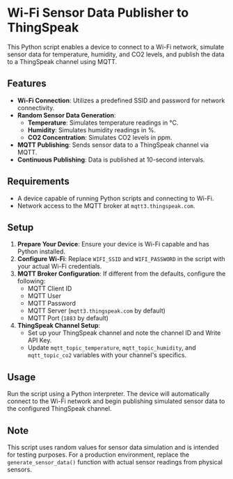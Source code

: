 # Wi-Fi Sensor Data Publisher to ThingSpeak

This Python script enables a device to connect to a Wi-Fi network, simulate sensor data for temperature, humidity, and CO2 levels, and publish the data to a ThingSpeak channel using MQTT.

## Features

- **Wi-Fi Connection**: Utilizes a predefined SSID and password for network connectivity.
- **Random Sensor Data Generation**:
  - **Temperature**: Simulates temperature readings in °C.
  - **Humidity**: Simulates humidity readings in %.
  - **CO2 Concentration**: Simulates CO2 levels in ppm.
- **MQTT Publishing**: Sends sensor data to a ThingSpeak channel via MQTT.
- **Continuous Publishing**: Data is published at 10-second intervals.

## Requirements

- A device capable of running Python scripts and connecting to Wi-Fi.
- Network access to the MQTT broker at `mqtt3.thingspeak.com`.

## Setup

1. **Prepare Your Device**: Ensure your device is Wi-Fi capable and has Python installed.
2. **Configure Wi-Fi**: Replace `WIFI_SSID` and `WIFI_PASSWORD` in the script with your actual Wi-Fi credentials.
3. **MQTT Broker Configuration**: If different from the defaults, configure the following:
   - MQTT Client ID
   - MQTT User
   - MQTT Password
   - MQTT Server (`mqtt3.thingspeak.com` by default)
   - MQTT Port (`1883` by default)
4. **ThingSpeak Channel Setup**:
   - Set up your ThingSpeak channel and note the channel ID and Write API Key.
   - Update `mqtt_topic_temperature`, `mqtt_topic_humidity`, and `mqtt_topic_co2` variables with your channel's specifics.

## Usage

Run the script using a Python interpreter. The device will automatically connect to the Wi-Fi network and begin publishing simulated sensor data to the configured ThingSpeak channel.

## Note

This script uses random values for sensor data simulation and is intended for testing purposes. For a production environment, replace the `generate_sensor_data()` function with actual sensor readings from physical sensors.

